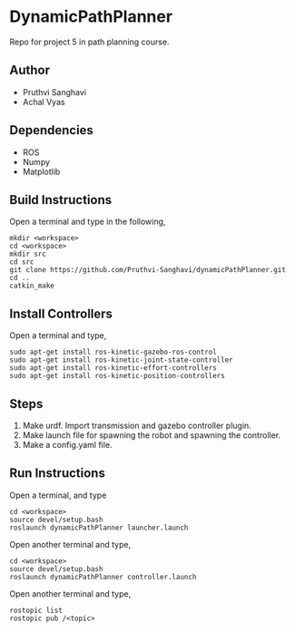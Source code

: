 # DynamicPathPlanner
Repo for project 5 in path planning course.

## Author
- Pruthvi Sanghavi
- Achal Vyas

## Dependencies
- ROS
- Numpy
- Matplotlib

## Build Instructions
Open a terminal and type in the following,
```
mkdir <workspace>
cd <workspace>
mkdir src
cd src
git clone https://github.com/Pruthvi-Sanghavi/dynamicPathPlanner.git
cd ..
catkin_make
```
## Install Controllers
Open a terminal and type,
```
sudo apt-get install ros-kinetic-gazebo-ros-control
sudo apt-get install ros-kinetic-joint-state-controller
sudo apt-get install ros-kinetic-effort-controllers
sudo apt-get install ros-kinetic-position-controllers

```

## Steps
1. Make urdf. Import transmission and gazebo controller plugin.
2. Make launch file for spawning the robot and spawning the controller.
3. Make a config.yaml file.

## Run Instructions
Open a terminal, and type
```
cd <workspace>
source devel/setup.bash
roslaunch dynamicPathPlanner launcher.launch
```
Open another terminal and type,
```
cd <workspace>
source devel/setup.bash
roslaunch dynamicPathPlanner controller.launch 
```

Open another terminal and type,
```
rostopic list
rostopic pub /<topic>
```




